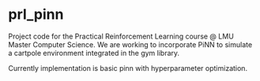 # prl_pinn
Project code for the Practical Reinforcement Learning course @ LMU Master Computer Science. We are working to incorporate PiNN to simulate a cartpole environment integrated in the gym library.

Currently implementation is basic pinn with hyperparameter optimization.
